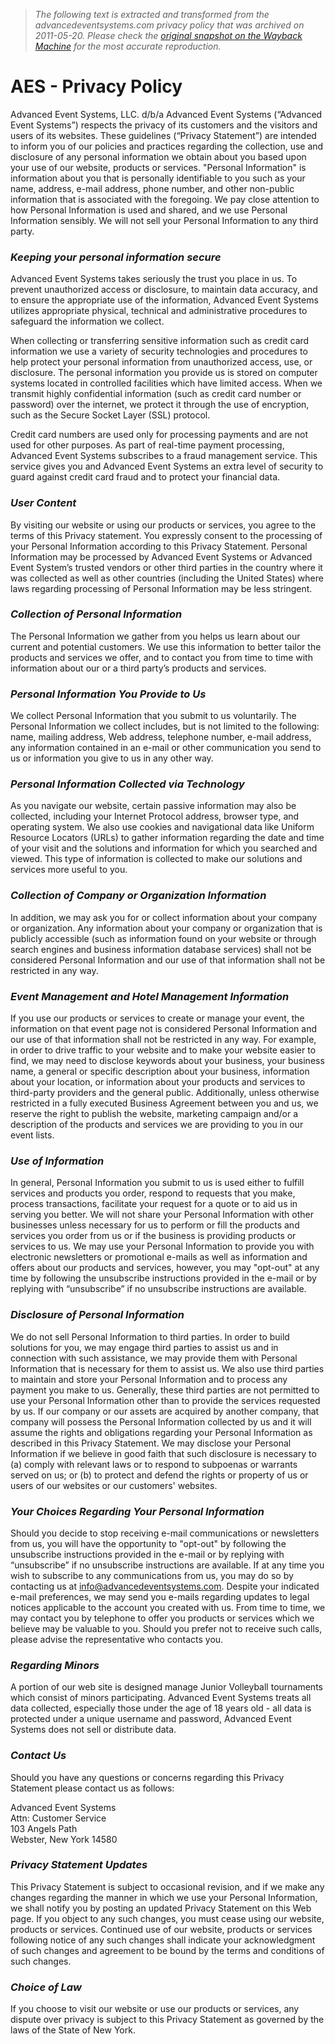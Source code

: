 > *The following text is extracted and transformed from the advancedeventsystems.com privacy policy that was archived on 2011-05-20. Please check the [original snapshot on the Wayback Machine](https://web.archive.org/web/20110520002600id_/http%3A//www.advancedeventsystems.com/Public/PrivacyPolicy.aspx) for the most accurate reproduction.*

# AES - Privacy Policy

Advanced Event Systems, LLC. d/b/a Advanced Event Systems (“Advanced Event Systems”) respects the privacy of its customers and the visitors and users of its websites. These guidelines (“Privacy Statement”) are intended to inform you of our policies and practices regarding the collection, use and disclosure of any personal information we obtain about you based upon your use of our website, products or services. "Personal Information" is information about you that is personally identifiable to you such as your name, address, e-mail address, phone number, and other non-public information that is associated with the foregoing. We pay close attention to how Personal Information is used and shared, and we use Personal Information sensibly. We will not sell your Personal Information to any third party. 

### _Keeping your personal information secure_

Advanced Event Systems takes seriously the trust you place in us. To prevent unauthorized access or disclosure, to maintain data accuracy, and to ensure the appropriate use of the information, Advanced Event Systems utilizes appropriate physical, technical and administrative procedures to safeguard the information we collect. 

When collecting or transferring sensitive information such as credit card information we use a variety of security technologies and procedures to help protect your personal information from unauthorized access, use, or disclosure. The personal information you provide us is stored on computer systems located in controlled facilities which have limited access. When we transmit highly confidential information (such as credit card number or password) over the internet, we protect it through the use of encryption, such as the Secure Socket Layer (SSL) protocol.

Credit card numbers are used only for processing payments and are not used for other purposes. As part of real-time payment processing, Advanced Event Systems subscribes to a fraud management service. This service gives you and Advanced Event Systems an extra level of security to guard against credit card fraud and to protect your financial data. 

### _User Content_

By visiting our website or using our products or services, you agree to the terms of this Privacy statement. You expressly consent to the processing of your Personal Information according to this Privacy Statement. Personal Information may be processed by Advanced Event Systems or Advanced Event System’s trusted vendors or other third parties in the country where it was collected as well as other countries (including the United States) where laws regarding processing of Personal Information may be less stringent. 

### _Collection of Personal Information_

The Personal Information we gather from you helps us learn about our current and potential customers. We use this information to better tailor the products and services we offer, and to contact you from time to time with information about our or a third party’s products and services. 

### _Personal Information You Provide to Us_

We collect Personal Information that you submit to us voluntarily. The Personal Information we collect includes, but is not limited to the following: name, mailing address, Web address, telephone number, e-mail address, any information contained in an e-mail or other communication you send to us or information you give to us in any other way. 

### _Personal Information Collected via Technology_

As you navigate our website, certain passive information may also be collected, including your Internet Protocol address, browser type, and operating system. We also use cookies and navigational data like Uniform Resource Locators (URLs) to gather information regarding the date and time of your visit and the solutions and information for which you searched and viewed. This type of information is collected to make our solutions and services more useful to you. 

### _Collection of Company or Organization Information_

In addition, we may ask you for or collect information about your company or organization. Any information about your company or organization that is publicly accessible (such as information found on your website or through search engines and business information database services) shall not be considered Personal Information and our use of that information shall not be restricted in any way. 

### _Event Management and Hotel Management Information_

If you use our products or services to create or manage your event, the information on that event page not is considered Personal Information and our use of that information shall not be restricted in any way. For example, in order to drive traffic to your website and to make your website easier to find, we may need to disclose keywords about your business, your business name, a general or specific description about your business, information about your location, or information about your products and services to third-party providers and the general public. Additionally, unless otherwise restricted in a fully executed Business Agreement between you and us, we reserve the right to publish the website, marketing campaign and/or a description of the products and services we are providing to you in our event lists. 

### _Use of Information_

In general, Personal Information you submit to us is used either to fulfill services and products you order, respond to requests that you make, process transactions, facilitate your request for a quote or to aid us in serving you better. We will not share your Personal Information with other businesses unless necessary for us to perform or fill the products and services you order from us or if the business is providing products or services to us. We may use your Personal Information to provide you with electronic newsletters or promotional e-mails as well as information and offers about our products and services, however, you may "opt-out" at any time by following the unsubscribe instructions provided in the e-mail or by replying with “unsubscribe” if no unsubscribe instructions are available. 

### _Disclosure of Personal Information_

We do not sell Personal Information to third parties. In order to build solutions for you, we may engage third parties to assist us and in connection with such assistance, we may provide them with Personal Information that is necessary for them to assist us. We also use third parties to maintain and store your Personal Information and to process any payment you make to us. Generally, these third parties are not permitted to use your Personal Information other than to provide the services requested by us. If our company or our assets are acquired by another company, that company will possess the Personal Information collected by us and it will assume the rights and obligations regarding your Personal Information as described in this Privacy Statement. We may disclose your Personal Information if we believe in good faith that such disclosure is necessary to (a) comply with relevant laws or to respond to subpoenas or warrants served on us; or (b) to protect and defend the rights or property of us or users of our websites or our customers' websites. 

### _Your Choices Regarding Your Personal Information_

Should you decide to stop receiving e-mail communications or newsletters from us, you will have the opportunity to "opt-out" by following the unsubscribe instructions provided in the e-mail or by replying with “unsubscribe” if no unsubscribe instructions are available. If at any time you wish to subscribe to any communications from us, you may do so by contacting us at [info@advancedeventsystems.com](mailto:info@advancedeventsystems.com). Despite your indicated e-mail preferences, we may send you e-mails regarding updates to legal notices applicable to the account you created with us. From time to time, we may contact you by telephone to offer you products or services which we believe may be valuable to you. Should you prefer not to receive such calls, please advise the representative who contacts you. 

### _Regarding Minors_

A portion of our web site is designed manage Junior Volleyball tournaments which consist of minors participating. Advanced Event Systems treats all data collected, especially those under the age of 18 years old - all data is protected under a unique username and password, Advanced Event Systems does not sell or distribute data. 

### _Contact Us_

Should you have any questions or concerns regarding this Privacy Statement please contact us as follows: 

Advanced Event Systems  
Attn: Customer Service  
103 Angels Path  
Webster, New York 14580

###  _Privacy Statement Updates_

This Privacy Statement is subject to occasional revision, and if we make any changes regarding the manner in which we use your Personal Information, we shall notify you by posting an updated Privacy Statement on this Web page. If you object to any such changes, you must cease using our website, products or services. Continued use of our website, products or services following notice of any such changes shall indicate your acknowledgment of such changes and agreement to be bound by the terms and conditions of such changes. 

### _Choice of Law_

If you choose to visit our website or use our products or services, any dispute over privacy is subject to this Privacy Statement as governed by the laws of the State of New York. 
